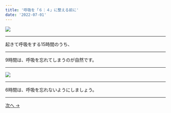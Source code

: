 ```yaml
---
title: '呼吸を「６：４」に整える前に'
date: '2022-07-01'
---
```

![](/images/002.jpg)
***
起きて呼吸をする15時間のうち、
***
9時間は、呼吸を忘れてしまうのが自然です。
***
![](/images/002_.jpg)
***
6時間は、呼吸を忘れないようにしましょう。
***
[ 次へ → ](/posts/03)
